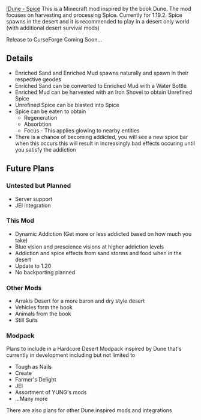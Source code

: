 [!Dune - Spice](screenshots/mod_title.png)
This is a Minecraft mod inspired by the book Dune. The mod focuses on harvesting and processing Spice. Currently for 1.19.2.
Spice spawns in the desert and it is recommended to play in a desert only world (with additional desert survival mods)

Release to CurseForge Coming Soon...

## Details
- Enriched Sand and Enriched Mud spawns naturally and spawn in their respective geodes
- Enriched Sand can be converted to Enriched Mud with a Water Bottle
- Enriched Mud can be harvested with an Iron Shovel to obtain Unrefined Spice
- Unrefined Spice can be blasted into Spice
- Spice can be eaten to obtain
  - Regeneration
  - Absorbtion
  - Focus - This applies glowing to nearby entities
- There is a chance of becoming addicted, you will see a new spice bar when this occurs this will result in increasingly bad effects occuring until you satisfy the addiction

## Future Plans
### Untested but Planned
- Server support
- JEI integration

### This Mod
- Dynamic Addiction (Get more or less addicted based on how much you take)
- Blue vision and prescience visions at higher addiction levels
- Addiction and spice effects from sand storms and food when in the desert
- Update to 1.20
- No backporting planned

### Other Mods
- Arrakis Desert for a more baron and dry style desert
- Vehicles form the book
- Animals from the book
- Still Suits

### Modpack
Plans to include in a Hardcore Desert Modpack inspired by Dune that's currently in development including but not limited to
- Tough as Nails
- Create
- Farmer's Delight
- JEI
- Assortment of YUNG's mods
- ...Many more


There are also plans for other Dune inspired mods and integrations
